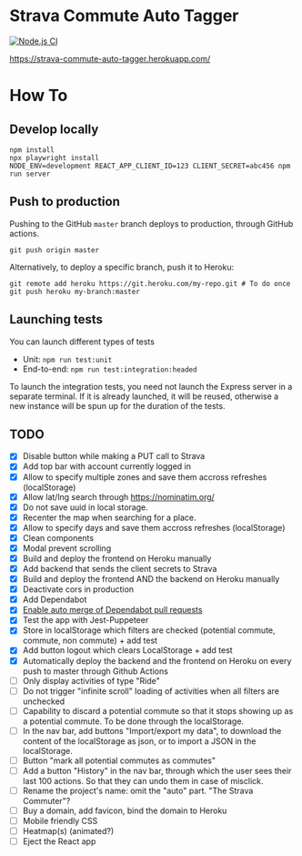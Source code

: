 # Strava Commute Auto Tagger

[![Node.js CI](https://github.com/rpellerin/commute-auto-tagger/actions/workflows/tests-and-deploy.yml/badge.svg?branch=master)](https://github.com/rpellerin/commute-auto-tagger/actions/workflows/tests-and-deploy.yml)

https://strava-commute-auto-tagger.herokuapp.com/

# How To

## Develop locally

```shell
npm install
npx playwright install
NODE_ENV=development REACT_APP_CLIENT_ID=123 CLIENT_SECRET=abc456 npm run server
```

## Push to production

Pushing to the GitHub `master` branch deploys to production, through GitHub actions.

```shell
git push origin master
```

Alternatively, to deploy a specific branch, push it to Heroku:

```shell
git remote add heroku https://git.heroku.com/my-repo.git # To do once
git push heroku my-branch:master
```

## Launching tests

You can launch different types of tests

- Unit: `npm run test:unit`
- End-to-end: `npm run test:integration:headed`

To launch the integration tests, you need not launch the Express server in a separate terminal. If it is already launched, it will be reused, otherwise a new instance will be spun up for the duration of the tests.

## TODO

- [x] Disable button while making a PUT call to Strava
- [x] Add top bar with account currently logged in
- [x] Allow to specify multiple zones and save them accross refreshes (localStorage)
- [x] Allow lat/lng search through https://nominatim.org/
- [x] Do not save uuid in local storage.
- [x] Recenter the map when searching for a place.
- [x] Allow to specify days and save them accross refreshes (localStorage)
- [x] Clean components
- [x] Modal prevent scrolling
- [x] Build and deploy the frontend on Heroku manually
- [x] Add backend that sends the client secrets to Strava
- [x] Build and deploy the frontend AND the backend on Heroku manually
- [x] Deactivate cors in production
- [x] Add Dependabot
- [x] [Enable auto merge of Dependabot pull requests](https://docs.github.com/en/code-security/supply-chain-security/keeping-your-dependencies-updated-automatically/automating-dependabot-with-github-actions#enable-auto-merge-on-a-pull-request)
- [x] Test the app with Jest-Puppeteer
- [x] Store in localStorage which filters are checked (potential commute, commute, non commute) + add test
- [x] Add button logout which clears LocalStorage + add test
- [x] Automatically deploy the backend and the frontend on Heroku on every push to master through Github Actions
- [ ] Only display activities of type "Ride"
- [ ] Do not trigger "infinite scroll" loading of activities when all filters are unchecked
- [ ] Capability to discard a potential commute so that it stops showing up as a potential commute. To be done through the localStorage.
- [ ] In the nav bar, add buttons "Import/export my data", to download the content of the localStorage as json, or to import a JSON in the localStorage.
- [ ] Button "mark all potential commutes as commutes"
- [ ] Add a button "History" in the nav bar, through which the user sees their last 100 actions. So that they can undo them in case of misclick.
- [ ] Rename the project's name: omit the "auto" part. "The Strava Commuter"?
- [ ] Buy a domain, add favicon, bind the domain to Heroku
- [ ] Mobile friendly CSS
- [ ] Heatmap(s) (animated?)
- [ ] Eject the React app
